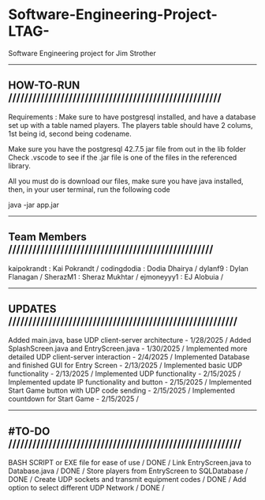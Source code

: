 # Software-Engineering-Project-LTAG-
Software Engineering project for Jim Strother

----------------------------------------------------------------
HOW-TO-RUN /////////////////////////////////////////////////////
----------------------------------------------------------------

Requirements :
Make sure to have postgresql installed, and have a database set up with a table named players.
The players table should have 2 colums, 1st being id, second being codename.

Make sure you have the postgresql 42.7.5 jar file from out in the lib folder
Check .vscode to see if the .jar file is one of the files in the referenced library.

All you must do is download our files, make sure you have java installed, then, in your user terminal, run the following code

java -jar app.jar


----------------------------------------------------------------
Team Members ///////////////////////////////////////////////////
----------------------------------------------------------------
kaipokrandt : Kai Pokrandt /
codingdodia : Dodia Dhairya /
dylanf9     : Dylan Flanagan /
SherazM1    : Sheraz Mukhtar /
ejmoneyyy1  : EJ Alobuia /

-----------------------------------------------------------------
UPDATES /////////////////////////////////////////////////////////
-----------------------------------------------------------------
Added main.java, base UDP client-server architecture     - 1/28/2025 /
Added SplashScreen.java and EntryScreen.java             - 1/30/2025 /
Implemented more detailed UDP client-server interaction  - 2/4/2025  /
Implemented Database and finished GUI for Entry Screen   - 2/13/2025 /
Implemented basic UDP functionality                      - 2/13/2025 /
Implemented UDP functionality                            - 2/15/2025 /
Implemented update IP functionality and button           - 2/15/2025 /
Implemented Start Game button with UDP code sending      - 2/15/2025 /
Implemented countdown for Start Game                     - 2/15/2025 /

-----------------------------------------------------------------
#TO-DO //////////////////////////////////////////////////////////
-----------------------------------------------------------------

BASH SCRIPT or EXE file for ease of use / DONE /
Link EntryScreen.java to Database.java / DONE /
Store players from EntryScreen to SQLDatabase / DONE /
Create UDP sockets and transmit equipment codes / DONE /
Add option to select different UDP Network / DONE /



